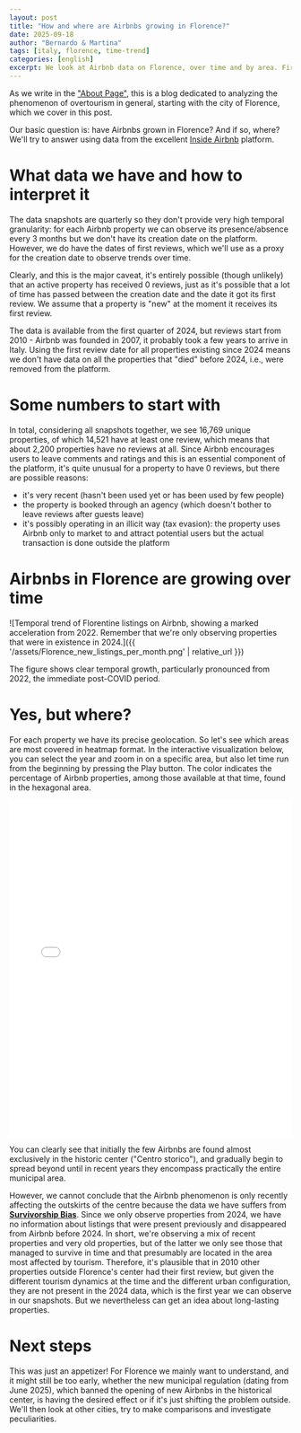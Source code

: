 ```yaml
---
layout: post
title: "How and where are Airbnbs growing in Florence?"
date: 2025-09-18
author: "Bernardo & Martina"
tags: [italy, florence, time-trend]
categories: [english]
excerpt: We look at Airbnb data on Florence, over time and by area. First part, an analysis to get started.
---
```


As we write in the ["About Page"](https://bernomone.github.io/citybreaking/about/), this is a blog dedicated to analyzing the phenomenon of overtourism in general, starting with the city of Florence, which we cover in this post.

Our basic question is: have Airbnbs grown in Florence? And if so, where?
We'll try to answer using data from the excellent [Inside Airbnb](https://insideAirbnb.com/about/) platform.

# What data we have and how to interpret it

The data snapshots are quarterly so they don't provide very high temporal granularity: for each Airbnb property we can observe its presence/absence every 3 months but we don't have its creation date on the platform. However, we do have the dates of first reviews, which we'll use as a proxy for the creation date to observe trends over time.

Clearly, and this is the major caveat, it's entirely possible (though unlikely) that an active property has received 0 reviews, just as it's possible that a lot of time has passed between the creation date and the date it got its first review. We assume that a property is "new" at the moment it receives its first review.

The data is available from the first quarter of 2024, but reviews start from 2010 - Airbnb was founded in 2007, it probably took a few years to arrive in Italy. Using the first review date for all properties existing since 2024 means we don't have data on all the properties that "died" before 2024, i.e., were removed from the platform.

# Some numbers to start with

In total, considering all snapshots together, we see 16,769 unique properties, of which 14,521 have at least one review, which means that about 2,200 properties have no reviews at all. Since Airbnb encourages users to leave comments and ratings and this is an essential component of the platform, it's quite unusual for a property to have 0 reviews, but there are possible reasons:
* it's very recent (hasn't been used yet or has been used by few people)
* the property is booked through an agency (which doesn't bother to leave reviews after guests leave)
* it's possibly operating in an illicit way (tax evasion): the property uses Airbnb only to market to and attract potential users but the actual transaction is done outside the platform

# Airbnbs in Florence are growing over time

![Temporal trend of Florentine listings on Airbnb, showing a marked acceleration from 2022. Remember that we're only observing properties that were in existence in 2024.]({{ '/assets/Florence_new_listings_per_month.png' | relative_url }})

The figure shows clear temporal growth, particularly pronounced from 2022, the immediate post-COVID period.

# Yes, but where?

For each property we have its precise geolocation. So let's see which areas are most covered in heatmap format. In the interactive visualization below, you can select the year and zoom in on a specific area, but also let time run from the beginning by pressing the Play button. The color indicates the percentage of Airbnb properties, among those available at that time, found in the hexagonal area.

<iframe src='{{ "/assets/listing_first_review.html" | relative_url }}' width='100%' height='600px' frameborder='0' alt=""></iframe>

You can clearly see that initially the few Airbnbs are found almost exclusively in the historic center ("Centro storico"), and gradually begin to spread beyond until in recent years they encompass practically the entire municipal area.

However, we cannot conclude that the Airbnb phenomenon is only recently affecting the outskirts of the centre because the data we have suffers from [**Survivorship Bias**](https://en.wikipedia.org/wiki/Survivorship_bias). Since we only observe properties from 2024, we have no information about listings that were present previously and disappeared from Airbnb before 2024.
In short, we're observing a mix of recent properties and very old properties, but of the latter we only see those that managed to survive in time and that presumably are located in the area most affected by tourism. Therefore, it's plausible that in 2010 other properties outside Florence's center had their first review, but given the different tourism dynamics at the time and the different urban configuration, they are not present in the 2024 data, which is the first year we can observe in our snapshots.
But we nevertheless can get an idea about long-lasting properties.

# Next steps

This was just an appetizer! For Florence we mainly want to understand, and it might still be too early, whether the new municipal regulation (dating from June 2025), which banned the opening of new Airbnbs in the historical center, is having the desired effect or if it's just shifting the problem outside. We'll then look at other cities, try to make comparisons and investigate peculiarities.
